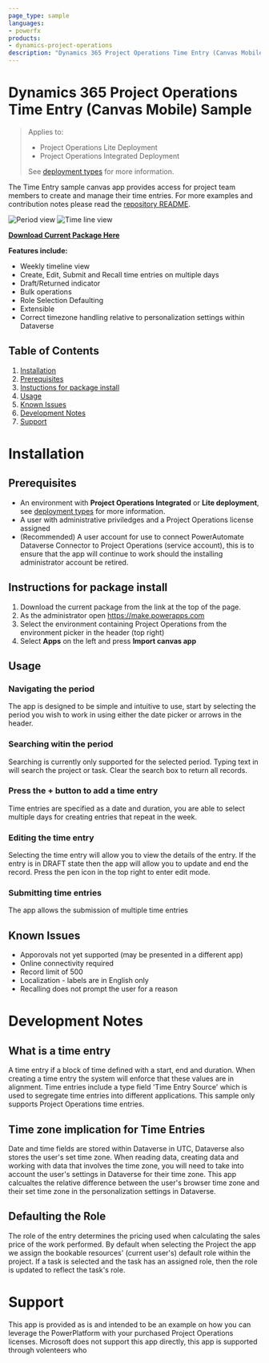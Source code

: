 ```yaml
---
page_type: sample
languages:
- powerfx
products:
- dynamics-project-operations
description: "Dynamics 365 Project Operations Time Entry (Canvas Mobile) Sample"
---
```


# Dynamics 365 Project Operations Time Entry (Canvas Mobile) Sample

> Applies to:
> - Project Operations Lite Deployment
> - Project Operations Integrated Deployment
>
> See [deployment types](https://docs.microsoft.com/en-us/dynamics365/project-operations/environment/determine-deployment-type#deployment-types) for more information.


The Time Entry sample canvas app provides access for project team members to create and manage their time entries. For more examples and contribution notes please read the [repository README](https://github.com/microsoft/Dynamics365-Project-Operations-PowerApps).

![Period view](https://github.com/microsoft/Dynamics365-Project-Operations-PowerApps/blob/main/images/time-period.png?raw=true) ![Time line view](https://github.com/microsoft/Dynamics365-Project-Operations-PowerApps/blob/main/images/time-timeline.png?raw=true)

**[Download Current Package Here](https://github.com/microsoft/Dynamics365-Project-Operations-PowerApps/raw/main/time/package/TimeEntry_20220128215705.zip)**

**Features include:**
- Weekly timeline view
- Create, Edit, Submit and Recall time entries on multiple days
- Draft/Returned indicator
- Bulk operations
- Role Selection Defaulting
- Extensible
- Correct timezone handling relative to personalization settings within Dataverse

## Table of Contents
1. [Installation](#installation)
2. [Prerequisites](#prerequisites)
3. [Instuctions for package install](#instructionsforcompletepackate)
4. [Usage](#usage)
5. [Known Issues](#knownissues)
6. [Development Notes](#developmentnotes)
7. [Support](#support)


# Installation

## Prerequisites
- An environment with **Project Operations Integrated** or **Lite deployment**, see [deployment types](https://docs.microsoft.com/en-us/dynamics365/project-operations/environment/determine-deployment-type#deployment-types) for more information.
- A user with administrative priviledges and a Project Operations license assigned
- (Recommended) A user account for use to connect PowerAutomate Dataverse Connector to Project Operations (service account), this is to ensure that the app will continue to work should the installing administrator account be retired.

## Instructions for package install
1. Download the current package from the link at the top of the page.
2. As the administrator open https://make.powerapps.com
3. Select the environment containing Project Operations from the environment picker in the header (top right)
4. Select **Apps** on the left and press **Import canvas app**

## Usage

### Navigating the period
The app is designed to be simple and intuitive to use, start by selecting the period you wish to work in using either the date picker or arrows in the header.

### Searching witin the period
Searching is currently only supported for the selected period. Typing text in will search the project or task. Clear the search box to return all records.

### Press the + button to add a time entry
Time entries are specified as a date and duration, you are able to select multiple days for creating entries that repeat in the week.

### Editing the time entry
Selecting the time entry will allow you to view the details of the entry. If the entry is in DRAFT state then the app will allow you to update and end the record. Press the pen icon in the top right to enter edit mode.

### Submitting time entries
The app allows the submission of multiple time entries

## Known Issues
- Apporovals not yet supported (may be presented in a different app)
- Online connectivity required
- Record limit of 500
- Localization - labels are in English only
- Recalling does not prompt the user for a reason

# Development Notes

## What is a time entry
A time entry if a block of time defined with a start, end and duration. When creating a time entry the system will enforce that these values are in alignment. Time entries include a type field 'Time Entry Source' which is used to segregate time entries into different applications. This sample only supports Project Operations time entries.

## Time zone implication for Time Entries
Date and time fields are stored within Dataverse in UTC, Dataverse also stores the user's set time zone. When reading data, creating data and working with data that involves the time zone, you will need to take into account the user's settings in Dataverse for their time zone. This app calcualtes the relative difference between the user's browser time zone and their set time zone in the personalization settings in Dataverse.

## Defaulting the Role
The role of the entry determines the pricing used when calculating the sales price of the work performed.
By default when selecting the Project the app we assign the bookable resources' (current user's) default role within the project. If a task is selected and the task has an assigned role, then the role is updated to reflect the task's role.

# Support
This app is provided as is and intended to be an example on how you can leverage the PowerPlatform with your purchased Project Operations licenses. Microsoft does not support this app directly, this app is supported through volenteers who 